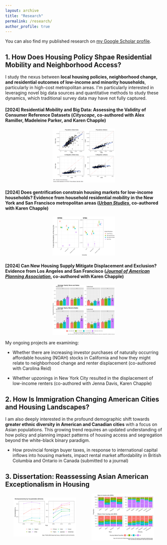 ```yaml
---
layout: archive
title: "Research"
permalink: /research/
author_profile: true
---
```



  <div class="wordwrap">
    You can also find my published research on 
    <a href="https://scholar.google.com/citations?user=xM5Rc-EAAAAJ&hl=en">my Google Scholar profile</a>.
  </div>

## 1. How Does Housing Policy Shpae Residential Mobility and Neighborhood Access?

I study the nexus between **local housing policies, neighborhood change, and residential outcomes of low-income and minority households**, particularly in high-cost metropolitan areas. I'm particularly interested in leveraging novel big data sources and quantitative methods to study these dynamics, which traditional survey data may have not fully captured.

#### [2024] Residential Mobility and Big Data: Assessing the Validity of Consumer Reference Datasets (_Cityscape_, co-authored with Alex Ramiller, Madeleine Parker, and Karen Chapple)

<div style="display: flex; justify-content: center; align-items: center;">
  <div style="flex: 1; text-align: center;">
    <img src="../images/research/cityscape_2024.png" alt="Cityscape (2024)" style="width: 200px; height: auto;"/>
  </div>
</div>

#### [2024] Does gentrification constrain housing markets for low-income households? Evidence from household residential mobility in the New York and San Francisco metropolitan areas ([_Urban Studies_](https://doi.org/10.1177/00420980241244699), co-authored with Karen Chapple)

<div style="display: flex; justify-content: center; align-items: center;">
  <div style="flex: 1; text-align: center;">
    <img src="../images/research/urbanstudies_2024.jpeg" alt="Urban Studies (2024)" style="width: 200px; height: auto;"/>
  </div>
</div>

####  [2024] Can New Housing Supply Mitigate Displacement and Exclusion? Evidence from Los Angeles and San Francisco ([_Journal of American Planning Association_](https://doi.org/10.1080/01944363.2024.2319293), co-authored with Karen Chapple)

<div style="display: flex; justify-content: center; align-items: center;">
  <div style="flex: 1; text-align: center;">
    <img src="../images/research/japa_2024_a.jpg" alt="Journal of American Planning Association (2024)" style="width: 200px; height: auto;"/>
  </div>
</div>

My ongoing projects are examining:

- Whether there are increasing investor purchases of naturally occurring affordable housing (NOAH) stocks in California and how they might relate to neighborhood change and renter displacement (co-authored with Carolina Reid)

- Whether upzonings in New York City resulted in the displacement of low-income renters (co-authored with Jenna Davis, Karen Chapple)

## 2. How Is Immigration Changing American Cities and Housing Landscapes?

I am also deeply interested in the profound demographic shift towards **greater ethnic diversity in American and Canadian cities** with a focus on Asian populations. This growing trend requires an updated understanding of how policy and planning impact patterns of housing access and segregation beyond the white-black binary paradigm.

- How provincial foreign buyer taxes, in response to international capital inflows into housing markets, impact rental market affordability in British Columbia and Ontario in Canada (submitted to a journal)

## 3. Dissertation: Reassessing Asian American Exceptionalism in Housing

<div style="display: flex; justify-content: center; align-items: center;">
  <div style="flex: 1; text-align: center;">
    <img src="../images/research/pown_null.png" alt="Chapter 1a" style="width: 200px; height: auto;"/>
  </div>
  <div style="flex: 1; text-align: center;">
    <img src="../images/research/housing_market_2019_MSA.png" alt="Chapter 1b" style="width: 200px; height: auto;"/>
  </div>
</div>
